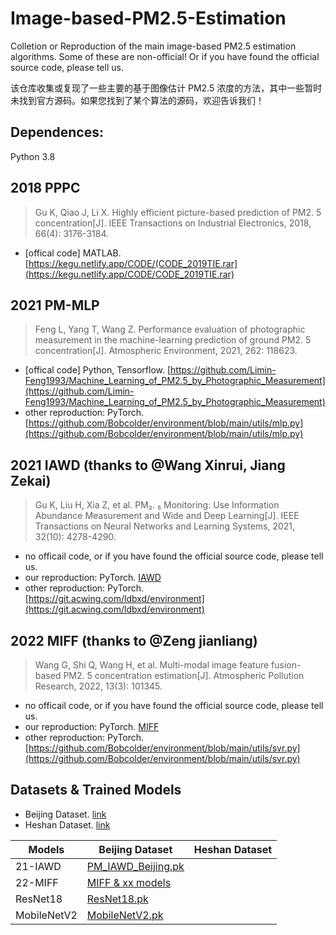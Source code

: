 # Image-based-PM2.5-Estimation
Colletion or Reproduction of the main image-based PM2.5 estimation algorithms. Some of these are non-official! Or if you have found the official source code, please tell us.

该仓库收集或复现了一些主要的基于图像估计 PM2.5 浓度的方法，其中一些暂时未找到官方源码。如果您找到了某个算法的源码，欢迎告诉我们！

## Dependences:
Python 3.8

## 2018 PPPC
> Gu K, Qiao J, Li X. Highly efficient picture-based prediction of PM2. 5 concentration[J]. IEEE Transactions on Industrial Electronics, 2018, 66(4): 3176-3184.

- [offical code] MATLAB. [https://kegu.netlify.app/CODE/(CODE_2019TIE.rar](https://kegu.netlify.app/CODE/CODE_2019TIE.rar)

## 2021 PM-MLP 
> Feng L, Yang T, Wang Z. Performance evaluation of photographic measurement in the machine-learning prediction of ground PM2. 5 concentration[J]. Atmospheric Environment, 2021, 262: 118623.

- [offical code] Python, Tensorflow. [https://github.com/Limin-Feng1993/Machine_Learning_of_PM2.5_by_Photographic_Measurement](https://github.com/Limin-Feng1993/Machine_Learning_of_PM2.5_by_Photographic_Measurement)
- other reproduction: PyTorch. [https://github.com/Bobcolder/environment/blob/main/utils/mlp.py](https://github.com/Bobcolder/environment/blob/main/utils/mlp.py)

## 2021 IAWD  (thanks to @Wang Xinrui, Jiang Zekai)
> Gu K, Liu H, Xia Z, et al. PM₂. ₅ Monitoring: Use Information Abundance Measurement and Wide and Deep Learning[J]. IEEE Transactions on Neural Networks and Learning Systems, 2021, 32(10): 4278-4290.

- no officail code, or if you have found the official source code, please tell us.
- our reproduction: PyTorch. [IAWD](https://github.com/qing-xue/Image-based-PM2.5-Estimation/tree/main/IAWD)
- other reproduction: PyTorch. [https://git.acwing.com/ldbxd/environment](https://git.acwing.com/ldbxd/environment)

## 2022 MIFF  (thanks to @Zeng jianliang)
> Wang G, Shi Q, Wang H, et al. Multi-modal image feature fusion-based PM2. 5 concentration estimation[J]. Atmospheric Pollution Research, 2022, 13(3): 101345.

- no officail code, or if you have found the official source code, please tell us.
- our reproduction: PyTorch. [MIFF](https://github.com/qing-xue/Image-based-PM2.5-Estimation/tree/main/MIFF)
- other reproduction: PyTorch. [https://github.com/Bobcolder/environment/blob/main/utils/svr.py](https://github.com/Bobcolder/environment/blob/main/utils/svr.py)

## Datasets & Trained Models

- Beijing Dataset. [link](xxx)
- Heshan Dataset. [link](xxx)

|  Models      | Beijing Dataset                                                                 |  Heshan Dataset  |
|  ----        | ----                                                                            | ----             |
|  21-IAWD     | [PM_IAWD_Beijing.pk](https://pan.baidu.com/s/1bi1I89zYGOk9l-dvVW3wvg?pwd=7tyc)  |                  |
|  22-MIFF     | [MIFF & xx models](https://pan.baidu.com/s/1bVk5pFqu9Ei0LLgQy4ZciQ?pwd=jaes)    |                  |
|  ResNet18    | [ResNet18.pk](https://pan.baidu.com/s/1RxXbH3XSji7MZEKttt_fgQ?pwd=10tz)         |                  |
|  MobileNetV2 | [MobileNetV2.pk](https://pan.baidu.com/s/1tvH2H5j6vZE91n0y5buQkQ?pwd=7jwq)      |                  |

 
